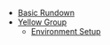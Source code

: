 - [Basic Rundown](BasicRundown.md)
- [Yellow Group](YellowGroup.md)
  - [Environment Setup](EnvironmentSetupYellow.md)